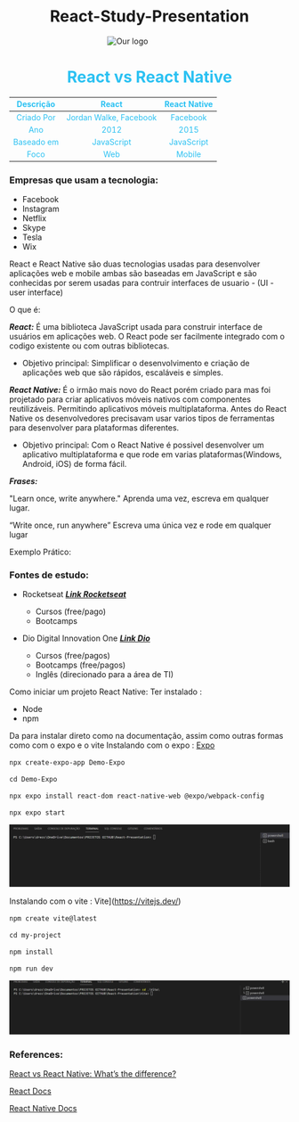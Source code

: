 
# <h1 style="font-size:2em; text-align:center">React-Study-Presentation</h1>

<img 
    style="display: block; 
           margin-left: auto;
           margin-right: auto;
           width: 30%;"
    src="https://th.bing.com/th/id/R.f81a6f373c244b1f70f4b7402b5ab372?rik=rbXh4ieLuKt%2bmA&riu=http%3a%2f%2flogos-download.com%2fwp-content%2fuploads%2f2016%2f09%2fReact_logo_logotype_emblem.png&ehk=QhGOkKcUKCU7FBQgHOajOiJqJBACUTD2Ni6LsfqzCEA%3d&risl=&pid=ImgRaw&r=0" 
    alt="Our logo">
</img>

<!--![alt text](https://th.bing.com/th/id/R.f81a6f373c244b1f70f4b7402b5ab372?rik=rbXh4ieLuKt%2bmA&riu=http%3a%2f%2flogos-download.com%2fwp-content%2fuploads%2f2016%2f09%2fReact_logo_logotype_emblem.png&ehk=QhGOkKcUKCU7FBQgHOajOiJqJBACUTD2Ni6LsfqzCEA%3d&risl=&pid=ImgRaw&r=0)-->

<h1 style="color:rgb(43, 193, 242);font-size:2em; text-align: center">React vs React Native</h1>

<div style="margin-left: auto;
            margin-right: auto;
            color:rgb(43, 193, 242)"
            >

|Descrição  | React| React Native|
|:-----:    |:-----:|:-----------:|
|Criado Por |  Jordan Walke, Facebook  |    Facebook     |
|Ano        | 2012  | 2015  |
|Baseado em | JavaScript | JavaScript |
|Foco | Web  |     Mobile    |

</div>

### Empresas que usam a tecnologia:
* Facebook
* Instagram
* Netflix
* Skype
* Tesla
* Wix


React e React Native são duas tecnologias usadas para desenvolver aplicações web e mobile ambas são baseadas em JavaScript e são conhecidas por serem usadas para contruir interfaces de usuario - (UI - user interface) 

O que é:

***React:***  É uma biblioteca JavaScript usada para construir interface de usuários em aplicações web. O React pode ser facilmente integrado com o codigo existente ou com outras bibliotecas.

- Objetivo principal: Simplificar o desenvolvimento e criação de aplicações web que são rápidos, escaláveis e simples.

***React Native:*** É o irmão mais novo do React porém criado para mas foi projetado para criar aplicativos móveis nativos com componentes reutilizáveis. Permitindo aplicativos móveis multiplataforma. Antes do React Native os desenvolvedores precisavam usar varios tipos de ferramentas para desenvolver para plataformas diferentes.

- Objetivo principal: Com o React Native é possivel desenvolver um aplicativo multiplataforma e que rode em varias plataformas(Windows, Android, iOS) de forma fácil.

***Frases:*** 

"Learn once, write anywhere."
Aprenda uma vez, escreva em qualquer lugar.

“Write once, run anywhere”
Escreva uma única vez e rode em qualquer lugar


Exemplo Prático:


### Fontes de estudo:
- Rocketseat [***Link Rocketseat***](https://www.rocketseat.com.br/)
    - Cursos  (free/pago)
    - Bootcamps
    
- Dio Digital Innovation One [***Link Dio***](https://www.dio.me/en/sign-in)
    - Cursos (free/pagos)
    - Bootcamps (free/pagos)
    - Inglês (direcionado para a área de TI)
    



Como iniciar um projeto React Native: 
Ter instalado :
 - Node
 - npm

 Da para instalar direto como na documentação, assim  como outras formas como com o expo e o vite
Instalando com o expo : [Expo](https://docs.expo.dev/)
```
npx create-expo-app Demo-Expo
```
```
cd Demo-Expo
```
```
npx expo install react-dom react-native-web @expo/webpack-config
```
```
npx expo start
```

![Alt Text](./Docs/Expo.gif)

Instalando com o vite : Vite](https://vitejs.dev/)

```
npm create vite@latest
```
```
cd my-project
```
```
npm install
```
```
npm run dev
```
![Alt Text](./Docs/Vite.gif)

### References:

[React vs React Native: What’s the difference?](https://devskiller.com/react-vs-react-native-whats-the-difference/)

[React Docs](https://reactjs.org/)

[React Native Docs](https://reactnative.dev/)
